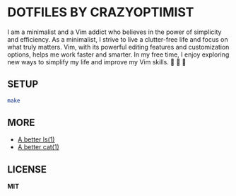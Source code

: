 # DOTFILES BY CRAZYOPTIMIST

I am a minimalist and a Vim addict who believes in the power of simplicity and efficiency. As a minimalist, I strive to live a clutter-free life and focus on what truly matters. Vim, with its powerful editing features and customization options, helps me work faster and smarter. In my free time, I enjoy exploring new ways to simplify my life and improve my Vim skills. 🐳 🥋 🥩

## SETUP

```bash
make
```

## MORE

* [A better ls(1)](https://github.com/Peltoche/lsd)
* [A better cat(1)](https://github.com/sharkdp/bat)

## LICENSE

**MIT**
